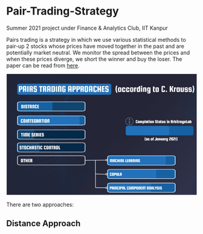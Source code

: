 # Pair-Trading-Strategy
Summer 2021 project under Finance &amp; Analytics Club, IIT Kanpur

Pairs trading is a strategy in which we use various statistical methods to  pair-up 2 stocks whose prices have moved together in the past and are potentially market neutral. We monitor the spread between the prices and when these prices diverge, we short the winner and buy the loser. The paper can be read from [here](https://www.researchgate.net/publication/227624374_Pairs_Trading).

![alt](./images/pair.jpeg)
 

There are two approaches:
## Distance Approach
